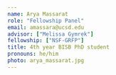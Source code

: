 ```yaml
---
name: Arya Massarat
role: "Fellowship Panel"
email: amassara@ucsd.edu
advisor: ["Melissa Gymrek"]
fellowship: ["NSF-GRFP"]
title: 4th year BISB PhD student
pronouns: he/him
photo: arya_massarat.jpg
---
```

